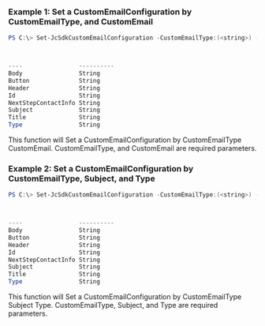 ### Example 1: Set a CustomEmailConfiguration by CustomEmailType, and CustomEmail
```powershell
PS C:\> Set-JcSdkCustomEmailConfiguration -CustomEmailType:(<string>) -CustomEmail:(<JumpCloud.SDK.V2.Models.CustomEmail>)



----                ----------
Body                String
Button              String
Header              String
Id                  String
NextStepContactInfo String
Subject             String
Title               String
Type                String


```

This function will Set a CustomEmailConfiguration by CustomEmailType CustomEmail. CustomEmailType, and CustomEmail are required parameters.

### Example 2: Set a CustomEmailConfiguration by CustomEmailType, Subject, and Type
```powershell
PS C:\> Set-JcSdkCustomEmailConfiguration -CustomEmailType:(<string>) -Subject:(<string>) -Type:(<string>) -Body:(<string>) -Button:(<string>) -Header:(<string>) -NextStepContactInfo:(<string>) -Title:(<string>)



----                ----------
Body                String
Button              String
Header              String
Id                  String
NextStepContactInfo String
Subject             String
Title               String
Type                String


```

This function will Set a CustomEmailConfiguration by CustomEmailType Subject Type. CustomEmailType, Subject, and Type are required parameters.

